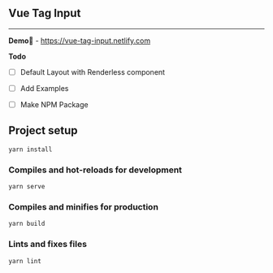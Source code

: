 ## Vue Tag Input
___

**Demo**:link: - https://vue-tag-input.netlify.com


**Todo**
  - [ ]  Default Layout with Renderless component
  - [ ]  Add Examples
  - [ ]  Make NPM Package


## Project setup
```
yarn install
```

### Compiles and hot-reloads for development
```
yarn serve
```

### Compiles and minifies for production
```
yarn build
```

### Lints and fixes files
```
yarn lint
```
